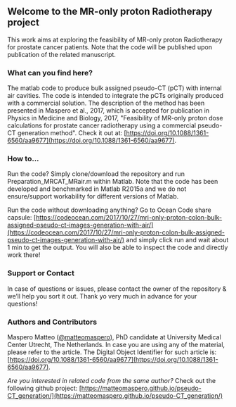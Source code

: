 ## Welcome to the MR-only proton Radiotherapy project

This work aims at exploring the feasibility of MR-only proton Radiotherapy for prostate cancer patients. Note that the code will be published upon publication of the related manuscript.

### What can you find here?

The matlab code to produce bulk assigned pseudo-CT (pCT) with internal air cavities. The code is intended to integrate the pCTs originally produced with a commercial solution. The description of the method has been presented in Maspero et al., 2017, which is accepted for publication in Physics in Medicine and Biology, 2017, "Feasibility of MR-only proton dose calculations for prostate cancer radiotherapy using a commercial pseudo-CT generation method". Check it out at: [https://doi.org/10.1088/1361-6560/aa9677](https://doi.org/10.1088/1361-6560/aa9677).

### How to...

Run the code? Simply clone/download the repository and run Preparation_MRCAT_MRair.m within Matlab. Note that the code has been developed and benchmarked in Matlab R2015a and we do not ensure/support workability for different versions of Matlab.

Run the code without downloading anything? Go to Ocean Code share capsule: [https://codeocean.com/2017/10/27/mri-only-proton-colon-bulk-assigned-pseudo-ct-images-generation-with-air/](https://codeocean.com/2017/10/27/mri-only-proton-colon-bulk-assigned-pseudo-ct-images-generation-with-air/) and simply click run and wait about 1 min to get the output. You will also be able to inspect the code and directly work there!

### Support or Contact

In case of questions or issues, please contact the owner of the repository & we’ll help you sort it out. Thank yo very much in advance for your questions!

### Authors and Contributors

Maspero Matteo ([@matteomaspero](https://github.com/matteomaspero)), PhD candidate at University Medical Center Utrecht, The Netherlands. In case you are using any of the material, please refer to the article. The Digital Object Identifier for such article is: [https://doi.org/10.1088/1361-6560/aa9677](https://doi.org/10.1088/1361-6560/aa9677).

_Are you interested in related code from the same author?_
Check out the following github project: [https://matteomaspero.github.io/pseudo-CT_generation/](https://matteomaspero.github.io/pseudo-CT_generation/)
